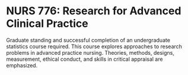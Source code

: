 # NURS 776: Research for Advanced Clinical Practice

Graduate standing and successful completion of an undergraduate statistics course required. This course explores approaches to research problems in advanced practice nursing. Theories, methods, designs, measurement, ethical conduct, and skills in critical appraisal are emphasized.